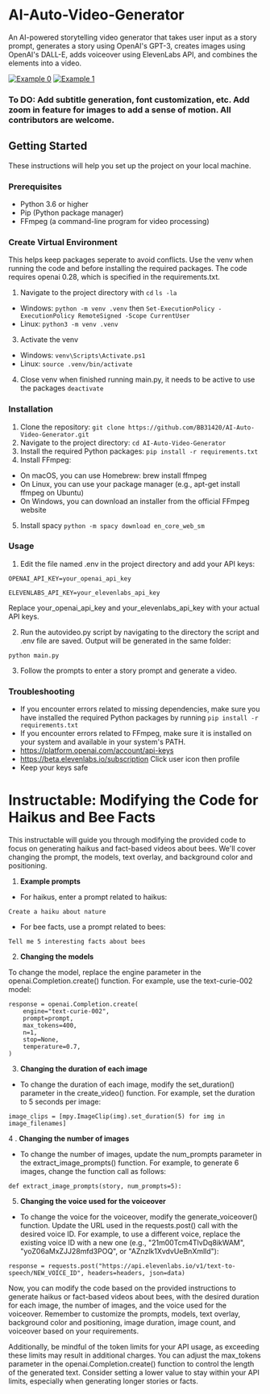 # AI-Auto-Video-Generator
An AI-powered storytelling video generator that takes user input as a story prompt, generates a story using OpenAI's GPT-3, creates images using OpenAI's DALL-E, adds voiceover using ElevenLabs API, and combines the elements into a video.


[![Example 0](https://img.youtube.com/vi/hV4t2yW-RUk/0.jpg)](https://www.youtube.com/watch?v=hV4t2yW-RUk)
[![Example 1](https://img.youtube.com/vi/Vzcras5Snyo/0.jpg)](https://www.youtube.com/watch?v=Vzcras5Snyo)


### To DO: Add subtitle generation, font customization, etc. Add zoom in feature for images to add a sense of motion. All contributors are welcome. 


## Getting Started

These instructions will help you set up the project on your local machine.

### Prerequisites

- Python 3.6 or higher
- Pip (Python package manager)
- FFmpeg (a command-line program for video processing)

### Create Virtual Environment
This helps keep packages seperate to avoid conflicts. Use the venv when running the code and before installing the required packages. The code requires openai 0.28, which is specified in the requirements.txt. 

1. Navigate to the project directory with ```cd``` ```ls -la```
 * Windows: ```python -m venv .venv``` then ```Set-ExecutionPolicy -ExecutionPolicy RemoteSigned -Scope CurrentUser```
 * Linux: ```python3 -m venv .venv```
3. Activate the venv
 * Windows: ```venv\Scripts\Activate.ps1```
 * Linux: ```source .venv/bin/activate```
4. Close venv when finished running main.py, it needs to be active to use the packages ```deactivate```



### Installation

1. Clone the repository: ```git clone https://github.com/BB31420/AI-Auto-Video-Generator.git```
2. Navigate to the project directory: ```cd AI-Auto-Video-Generator```
3. Install the required Python packages: ```pip install -r requirements.txt```
4. Install FFmpeg:
- On macOS, you can use Homebrew: brew install ffmpeg
- On Linux, you can use your package manager (e.g., apt-get install ffmpeg on Ubuntu)
- On Windows, you can download an installer from the official FFmpeg website
5. Install spacy ```python -m spacy download en_core_web_sm```




### Usage

1. Edit the file named .env in the project directory and add your API keys: 

`OPENAI_API_KEY=your_openai_api_key`

`ELEVENLABS_API_KEY=your_elevenlabs_api_key`

Replace your_openai_api_key and your_elevenlabs_api_key with your actual API keys.

2. Run the autovideo.py script by navigating to the directory the script and .env file are saved. Output will be generated in the same folder: 

`python main.py`

3. Follow the prompts to enter a story prompt and generate a video.

### Troubleshooting
* If you encounter errors related to missing dependencies, make sure you have installed the required Python packages by running `pip install -r requirements.txt`
* If you encounter errors related to FFmpeg, make sure it is installed on your system and available in your system's PATH.
* https://platform.openai.com/account/api-keys
* https://beta.elevenlabs.io/subscription Click user icon then profile
* Keep your keys safe

 
 
 


# Instructable: Modifying the Code for Haikus and Bee Facts

This instructable will guide you through modifying the provided code to focus on generating haikus and fact-based videos about bees. We'll cover changing the prompt, the models, text overlay, and background color and positioning.

1. **Example prompts**
 * For haikus, enter a prompt related to haikus: 
```
Create a haiku about nature
```

* For bee facts, use a prompt related to bees: 
```
Tell me 5 interesting facts about bees
```
2. **Changing the models**

To change the model, replace the engine parameter in the openai.Completion.create() function. For example, use the text-curie-002 model:
```
response = openai.Completion.create(
    engine="text-curie-002",
    prompt=prompt,
    max_tokens=400,
    n=1,
    stop=None,
    temperature=0.7,
)
```
3. **Changing the duration of each image**
* To change the duration of each image, modify the set_duration() parameter in the create_video() function. For example, set the duration to 5 seconds per image:
```
image_clips = [mpy.ImageClip(img).set_duration(5) for img in image_filenames]
```
4 . **Changing the number of images**
* To change the number of images, update the num_prompts parameter in the extract_image_prompts() function. For example, to generate 6 images, change the function call as follows:
 ```
def extract_image_prompts(story, num_prompts=5):
```
5. **Changing the voice used for the voiceover**
* To change the voice for the voiceover, modify the generate_voiceover() function. Update the URL used in the requests.post() call with the desired voice ID. For example, to use a different voice, replace the existing voice ID with a new one (e.g., "21m00Tcm4TlvDq8ikWAM", "yoZ06aMxZJJ28mfd3POQ", or "AZnzlk1XvdvUeBnXmlld"):
```
response = requests.post("https://api.elevenlabs.io/v1/text-to-speech/NEW_VOICE_ID", headers=headers, json=data)
```

Now, you can modify the code based on the provided instructions to generate haikus or fact-based videos about bees, with the desired duration for each image, the number of images, and the voice used for the voiceover. Remember to customize the prompts, models, text overlay, background color and positioning, image duration, image count, and voiceover based on your requirements.

Additionally, be mindful of the token limits for your API usage, as exceeding these limits may result in additional charges. You can adjust the max_tokens parameter in the openai.Completion.create() function to control the length of the generated text. Consider setting a lower value to stay within your API limits, especially when generating longer stories or facts.
